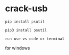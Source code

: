 # crack-usb

```
pip install psutil
```
```
pip3 install psutil
```
    run use vs code or terminal
for windows
